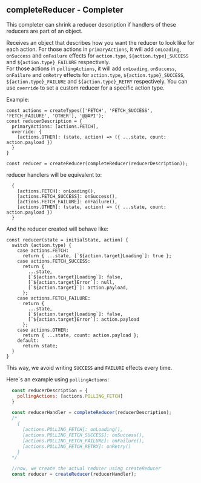 ## completeReducer - Completer

This completer can shrink a reducer description if handlers of these reducers are part of an object.  

Receives an object that describes how you want the reducer to look like for each action.
For those actions in `primaryActions`, it will add `onLoading`, `onSuccess` and `onFailure` effects for `action.type`, `${action.type}_SUCCESS` and `${action.type}_FAILURE` respectively.  
For those actions in `pollingActions`, it will add `onLoading`, `onSuccess`, `onFailure` and `onRetry` effects for `action.type`, `${action.type}_SUCCESS`, `${action.type}_FAILURE` and `${action.type}_RETRY` respectively.
You can use `override` to set a custom reducer for a specific action type.

Example:  
```
const actions = createTypes(['FETCH', 'FETCH_SUCCESS', 'FETCH_FAILURE', 'OTHER'], '@@API');
const reducerDescription = {
  primaryActions: [actions.FETCH],
  override: {
    [actions.OTHER]: (state, action) => ({ ...state, count: action.payload })
  }
}

const reducer = createReducer(completeReducer(reducerDescription));
```

reducer handlers will be equivalent to:  
```
  {
    [actions.FETCH]: onLoading(),
    [actions.FETCH_SUCCESS]: onSuccess(),
    [actions.FETCH_FAILURE]: onFailure(),
    [actions.OTHER]: (state, action) => ({ ...state, count: action.payload })
  }
```  
And the reducer created will behave like:  
```
const reducer(state = initialState, action) {
  switch (action.type) {
    case actions.FETCH:
      return { ...state, [`${action.target}Loading`]: true };
    case actions.FETCH_SUCCESS:
      return {
        ...state,
        [`${action.target}Loading`]: false,
        [`${action.target}Error`]: null,
        [`${action.target}`]: action.payload,
      };
    case actions.FETCH_FAILURE:
      return {
        ...state,
        [`${action.target}Loading`]: false,
        [`${action.target}Error`]: action.payload
      };
    case actions.OTHER:
      return { ...state, count: action.payload };
    default:
      return state;
  }
}
```

This way, we avoid writing `SUCCESS` and `FAILURE` effects every time.  


Here´s an example using `pollingActions`:

```js
  const reducerDescription = {
    pollingActions: [actions.POLLING_FETCH]
  }

  const reducerHandler = completeReducer(reducerDescription);
  /*
    {
      [actions.POLLING_FETCH]: onLoading(),
      [actions.POLLING_FETCH_SUCCESS]: onSuccess(),
      [actions.POLLING_FETCH_FAILURE]: onFailure(),
      [actions.POLLING_FETCH_RETRY]: onRetry()
    }
  */

  //now, we create the actual reducer using createReducer
  const reducer = createReducer(reducerHandler);
```

